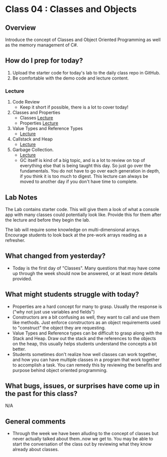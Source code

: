 # Class 04 : Classes and Objects

## Overview
Introduce the concept of Classes and Object Oriented Programming as well as the memory management of C#.

## How do I prep for today?
1. Upload the starter code for today's lab to the daily class repo in GitHub.
1. Be comfortable with the demo code and lecture content.

### Lecture
1. Code Review
   - Keep it short if possible, there is a lot to cover today!
1. Classes and Properties
	- Classes [Lecture](./Resources/Classes.md)
	- Properties [Lecture](./Resources/Properties.md)
1. Value Types and Reference Types 
	- [Lecture](./Resources/ValRefTypes.md)
1. Callstack and Heap
	- [Lecture](./Resources/StackHeap.md)
1. Garbage Collection. 
   - [Lecture](./Resources/GarbageCollection.md)
   - GC itself is kind of a big topic, and is
a lot to review on top of everything else that is being taught this day. So just go over the fundamentals.
You do not have to go over each generation in depth, if you think it is too much to digest. This lecture can always be moved to another 
day if you don't have time to complete. 

## Lab Notes
The Lab contains starter code. This will give them a look of what a console app with many classes could potentially look like.
Provide this for them after the lecture and before they begin the lab.

The lab will require some knowledge on multi-dimensional arrays. Encourage students to look back at the pre-work arrays reading as a refresher.

## What changed from yesterday? 
- Today is the first day of "Classes". Many questions that may have come up through the week should now be answered, or at least more details provided.

## What might students struggle with today? 
- Properties are a hard concept for many to grasp. Usually the response is 
("why not just use variables and fields") 
- Constructors are a bit confusing as well, they want to call and use them like methods. Just enforce constructors as an object requirements used to "construct" the 
object they are requesting. 
- Value Types and Reference types can be difficult to grasp along with the Stack and Heap. Draw out the stack and the references to the objects on the heap, this usually helps 
students understand the concepts a bit better.
- Students sometimes don't realize how well classes can work together, and how you can have multiple classes in a program that work together
to accomplish a task. You can remedy this by reviewing the benefits and purpose behind object oriented programming. 

## What bugs, issues, or surprises have come up in the past for this class?
N/A

## General comments
- Through the week we have been alluding to the concept of classes but never actually talked about them..now we get to. 
You may be able to start the conversation of the class out by reviewing what they know already about classes.
